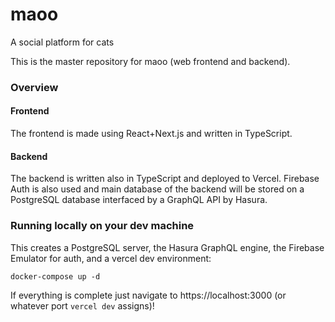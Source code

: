 # maoo
A social platform for cats

This is the master repository for maoo (web frontend and backend).

### Overview

#### Frontend
The frontend is made using React+Next.js and written in TypeScript.

#### Backend
The backend is written also in TypeScript and deployed to Vercel. Firebase Auth is also used and main database of the backend will be stored on a PostgreSQL database interfaced by a GraphQL API by Hasura.

### Running locally on your dev machine
This creates a PostgreSQL server, the Hasura GraphQL engine, the Firebase Emulator for auth, and a vercel dev environment:

```shell
docker-compose up -d
```

If everything is complete just navigate to https://localhost:3000 (or whatever port `vercel dev` assigns)!

